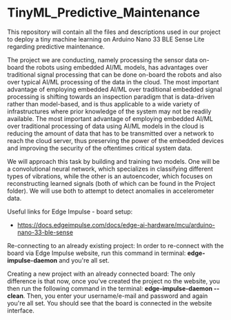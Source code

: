 # TinyML_Predictive_Maintenance
This repository will contain all the files and descriptions used in our project to deploy a tiny machine learning on Arduino Nano 33 BLE Sense Lite regarding predictive maintenance.



The project we are conducting, namely processing the sensor data on-board the robots using embedded AI/ML models, has advantages over traditional signal processing that can be done on-board the robots and also over typical AI/ML processing of the data in the cloud. The most important advantage of employing embedded AI/ML over traditional embedded signal processing is shifting towards an inspection paradigm that is data-driven rather than model-based, and is thus applicable to a wide variety of infrastructures where prior knowledge of the system may not be readily available.  The most important advantage of employing embedded AI/ML over traditional processing of data using AI/ML models in the cloud is reducing the amount of data that has to be transmitted over a network to reach the cloud server, thus preserving the power of the embedded devices and improving the security of the oftentimes critical system data.

We will approach this task by building and training two models. One will be a convolutional neural network, which specializes in classifying different types of vibrations, while the other is an autoencoder, which focuses on reconstructing learned signals (both of which can be found in the Project folder). We will use both to attempt to detect anomalies in accelerometer data. 


Useful links for Edge Impulse - board setup:
- https://docs.edgeimpulse.com/docs/edge-ai-hardware/mcu/arduino-nano-33-ble-sense

Re-connecting to an already existing project:
  In order to re-connect with the board via Edge Impulse website, run this command in terminal: **edge-impulse-daemon** and you're all set.

Creating a new project with an already connected board:
  The only difference is that now, once you've created the project no the website, you then run the following command in the terminal: **edge-impulse-daemon --clean**. Then, you enter your username/e-mail and password and again you're all set. You should see that the board is connected in the website interface.
